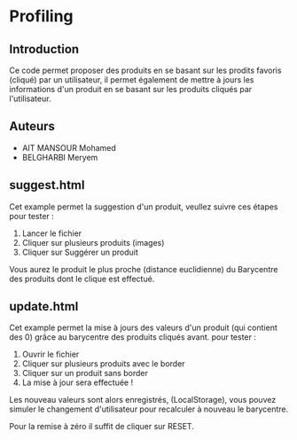 
# Profiling
## Introduction
Ce code permet proposer des produits en se basant sur les prodits favoris (cliqué) par un utilisateur, il permet également de mettre à jours les informations d'un produit en se basant sur les produits cliqués par l'utilisateur. 

## Auteurs
- AIT MANSOUR Mohamed
- BELGHARBI Meryem

  
## suggest.html
  
Cet example permet la suggestion d'un produit, veullez suivre ces étapes pour tester : 

 1. Lancer le fichier
 2. Cliquer sur plusieurs produits (images)
 3. Cliquer sur Suggérer un produit

Vous aurez le produit le plus proche (distance euclidienne) du Barycentre des produits dont le clique est effectué.

  
## update.html

Cet example permet la mise à jours des valeurs d'un produit (qui contient des 0) grâce au barycentre des produits cliqués avant. pour tester :

 1. Ouvrir le fichier
 2. Cliquer sur plusieurs produits avec le border
 3. Cliquer sur un produit sans border
 4. La mise à jour sera effectuée !

Les nouveau valeurs sont alors enregistrés, (LocalStorage), vous pouvez simuler le changement d'utilisateur pour recalculer à nouveau le barycentre.

Pour la remise à zéro il suffit de cliquer sur RESET.
